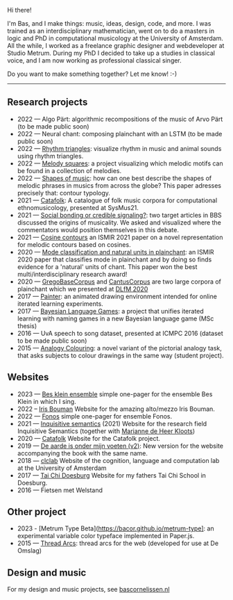 Hi there!

I'm Bas, and I make things: music, ideas, design, code, and more. I was trained as an interdisciplinary mathematician, went on to do a masters in logic and PhD in computational musicology at the University of Amsterdam. All the while, I worked as a freelance graphic designer and webdeveloper at Studio Metrum. During my PhD I decided to take up a studies in classical voice, and I am now working as professional classical singer.

Do you want to make something together? Let me know! :-)


---

Research projects 
-----------------

- 2022 — Algo Pärt: algorithmic recompositions of the music of Arvo Pärt (to be made public soon)
- 2022 — Neural chant: composing plainchant with an LSTM (to be made public soon)
- 2022 — [Rhythm triangles](https://github.com/bacor/rhythm-triangles): visualize rhythm in music and animal sounds using rhythm triangles.
- 2022 — [Melody squares](https://github.com/bacor/melody-squares): a project visualizing which melodic motifs can be found in a collection of melodies.
- 2022 — [Shapes of music](https://github.com/bacor/shapes-of-music): how can one best describe the shapes of melodic phrases in musics from across the globe? This paper adresses precisely that: contour typology.
- 2021 — [Catafolk](https://bacor.github.io/catafolk/): A catalogue of folk music corpora for computational ethnomusicology, presented at SysMus21.
- 2021 — [Social bonding or credible signaling?](https://bacor.github.io/bbs-commentaries/): two target articles in BBS discussed the origins of musicality. We asked and visualized where the commentators would position themselves in this debate.
- 2021 — [Cosine contours](https://github.com/bacor/cosine-contours/) an ISMIR 2021 paper on a novel representation for melodic contours based on cosines.
- 2020 — [Mode classification and natural units in plainchant](https://github.com/bacor/ISMIR2020): an ISMIR 2020 paper that classifies mode in plainchant and by doing so finds evidence for a 'natural' units of chant. This paper won the best multi/interdisciplinary research award!
- 2020 — [GregoBaseCorpus](https://github.com/bacor/GregoBaseCorpus) and [CantusCorpus](https://github.com/bacor/CantusCorpus) are two large corpora of plainchant which we presented at [DLfM 2020](https://github.com/bacor/DLfM2020)
- 2017 — [Painter](https://github.com/bacor/painter): an animated drawing environment intended for online iterated learning experiments.
- 2017 — [Bayesian Language Games](https://github.com/bacor/thesis): a project that unifies iterated learning with naming games in a new Bayesian language game (MSc thesis)
- 2016 — UvA speech to song dataset, presented at ICMPC 2016 (dataset to be made public soon) 
- 2015 — [Analogy Colouring](https://github.com/bacor/AnalogyColouring): a novel variant of the pictorial analogy task, that asks subjects to colour drawings in the same way (student project).

Websites
--------

- 2023 — [Bes klein ensemble](https://besklein.nl) simple one-pager for the ensemble Bes Klein in which I sing.
- 2022 – [Iris Bouman](https://irisbouman.nl) Website for the amazing alto/mezzo Iris Bouman.
- 2022 — [Fonos](https://ensemblefonos.eu) simple one-pager for ensemble Fonos.
- 2021 — [Inquisitive semantics](https://projects.illc.uva.nl/inquisitivesemantics/Home) (2021) Website for the research field Inquisitive Semantics (together with [Marianne de Heer Kloots](https://mdhk.net/))
- 2020 — [Catafolk](https://bacor.github.io/catafolk/) Website for the Catafolk project.
- 2019 — [De aarde is onder mijn voeten (v2)](https://deaardeisondermijnvoeten.nl/): New version for the website accompanying the book with the same name.
- 2018 — [clclab](https://projects.illc.uva.nl/LaCo/clclab/) Website of the cognition, language
and computation lab at the University of Amsterdam
- 2017 — [Tai Chi Doesburg](https://taichidoesburg.nl) Website for my fathers Tai Chi School in Doesburg.
- 2016 — Fietsen met Welstand

Other project
-------------

- 2023 - [Metrum Type Beta](https://bacor.github.io/metrum-type]: an experimental variable color typeface implemented in Paper.js.
- 2015 — [Thread Arcs](https://github.com/bacor/thread-arcs): thread arcs for the web (developed for use at De Omslag)

Design and music
----------------

For my design and music projects, see [bascornelissen.nl](https://bascornelissen.nl)
